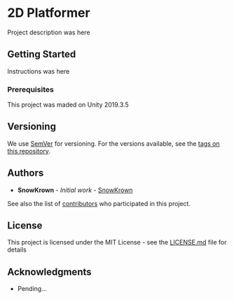 # 2D Platformer
Project description was here

## Getting Started
Instructions was here

### Prerequisites
This project was maded on Unity 2019.3.5

## Versioning
We use [SemVer](http://semver.org/) for versioning. For the versions available, see the [tags on this repository](https://github.com/SnowKrown/2D-Platformer/tags). 

## Authors
* **SnowKrown** - *Initial work* - [SnowKrown](https://github.com/SnowKrown)

See also the list of [contributors](https://github.com/SnowKrown/2D-Platformer/contributors) who participated in this project.

## License
This project is licensed under the MIT License - see the [LICENSE.md](LICENSE.md) file for details

## Acknowledgments
* Pending...
